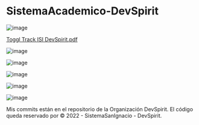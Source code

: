 # SistemaAcademico-DevSpirit

![image](https://user-images.githubusercontent.com/53313625/173902521-1233d26c-ab3a-4445-bfaf-9e53bf2b79de.png)

[Toggl Track ISI DevSpirit.pdf](https://github.com/bartoligerman497/SistemaAcademico-DevSpirit/files/8912260/Toggl.Track.ISI.DevSpirit.pdf)

![image](https://user-images.githubusercontent.com/53313625/173906072-14d47f45-7c0b-44d2-89f7-5fc32483ad5f.png)

![image](https://user-images.githubusercontent.com/53313625/173903389-22f1924f-a220-4aa4-9189-1bd6cff38209.png)

![image](https://user-images.githubusercontent.com/53313625/173904194-0a67fb62-66cf-4980-a32e-145ce961b7a1.png)

![image](https://user-images.githubusercontent.com/53313625/173904354-1acd5745-f332-4ed6-b5e1-94f0c7ca2e37.png)

![image](https://user-images.githubusercontent.com/53313625/173904786-8abc880a-7055-4ee0-84ee-f9fd7c160ff9.png)

Mis commits están en el repositorio de la Organización DevSpirit.
El código queda reservado por © 2022 - SistemaSanIgnacio - DevSpirit.
